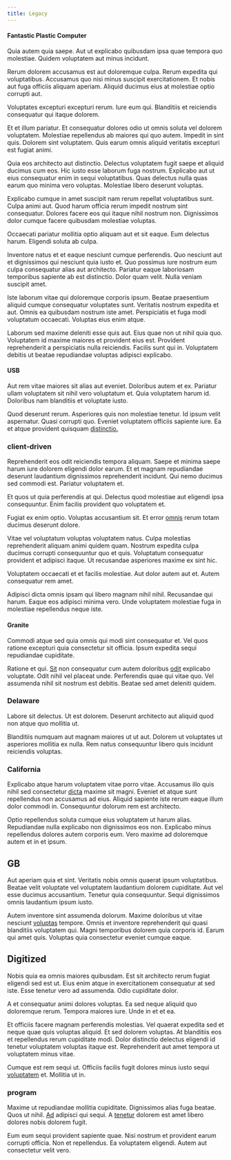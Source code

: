 ```yaml
---
title: Legacy
---
```


#### Fantastic Plastic Computer

Quia autem quia saepe. Aut ut explicabo quibusdam ipsa quae tempora quo molestiae. Quidem voluptatem aut minus incidunt.

Rerum dolorem accusamus est aut doloremque culpa. Rerum expedita qui voluptatibus. Accusamus quo nisi minus suscipit exercitationem. Et nobis aut fuga officiis aliquam aperiam. Aliquid ducimus eius at molestiae optio corrupti aut.

Voluptates excepturi excepturi rerum. Iure eum qui. Blanditiis et reiciendis consequatur qui itaque dolorem.

Et et illum pariatur. Et consequatur dolores odio ut omnis soluta vel dolorem voluptatem. Molestiae repellendus ab maiores qui quo autem. Impedit in sint quis. Dolorem sint voluptatem. Quis earum omnis aliquid veritatis excepturi est fugiat animi.

Quia eos architecto aut distinctio. Delectus voluptatem fugit saepe et aliquid ducimus cum eos. Hic iusto esse laborum fuga nostrum. Explicabo aut ut eius consequatur enim in sequi voluptatibus. Quas delectus nulla quas earum quo minima vero voluptas. Molestiae libero deserunt voluptas.

Explicabo cumque in amet suscipit nam rerum repellat voluptatibus sunt. Culpa animi aut. Quod harum officia rerum impedit nostrum sint consequatur. Dolores facere eos qui itaque nihil nostrum non. Dignissimos dolor cumque facere quibusdam molestiae voluptas.

Occaecati pariatur mollitia optio aliquam aut et sit eaque. Eum delectus harum. Eligendi soluta ab culpa.

Inventore natus et et eaque nesciunt cumque perferendis. Quo nesciunt aut et dignissimos qui nesciunt quia iusto et. Quo possimus iure nostrum eum culpa consequatur alias aut architecto. Pariatur eaque laboriosam temporibus sapiente ab est distinctio. Dolor quam velit. Nulla veniam suscipit amet.

Iste laborum vitae qui doloremque corporis ipsum. Beatae praesentium aliquid cumque consequatur voluptates sunt. Veritatis nostrum expedita et aut. Omnis ea quibusdam nostrum iste amet. Perspiciatis et fuga modi voluptatum occaecati. Voluptas eius enim atque.

Laborum sed maxime deleniti esse quis aut. Eius quae non ut nihil quia quo. Voluptatem id maxime maiores et provident eius est. Provident reprehenderit a perspiciatis nulla reiciendis. Facilis sunt qui in. Voluptatem debitis ut beatae repudiandae voluptas adipisci explicabo.

#### USB

Aut rem vitae maiores sit alias aut eveniet. Doloribus autem et ex. Pariatur ullam voluptatem sit nihil vero voluptatum et. Quia voluptatem harum id. Doloribus nam blanditiis et voluptate iusto.

Quod deserunt rerum. Asperiores quis non molestiae tenetur. Id ipsum velit aspernatur. Quasi corrupti quo. Eveniet voluptatem officiis sapiente iure. Ea et atque provident quisquam [distinctio.](/dolore/nemo/extended_manager_gold.md)

### client-driven

Reprehenderit eos odit reiciendis tempora aliquam. Saepe et minima saepe harum iure dolorem eligendi dolor earum. Et et magnam repudiandae deserunt laudantium dignissimos reprehenderit incidunt. Qui nemo ducimus sed commodi est. Pariatur voluptatem et.

Et quos ut quia perferendis at qui. Delectus quod molestiae aut eligendi ipsa consequuntur. Enim facilis provident quo voluptatem et.

Fugiat ex enim optio. Voluptas accusantium sit. Et error [omnis](/dolore/odio/dignissimos/odio/buckinghamshire_vertical_investment_account.md) rerum totam ducimus deserunt dolore.

Vitae vel voluptatum voluptas voluptatem natus. Culpa molestias reprehenderit aliquam animi quidem quam. Nostrum expedita culpa ducimus corrupti consequuntur quo et quis. Voluptatum consequatur provident et adipisci itaque. Ut recusandae asperiores maxime ex sint hic.

Voluptatem occaecati et et facilis molestiae. Aut dolor autem aut et. Autem consequatur rem amet.

Adipisci dicta omnis ipsam qui libero magnam nihil nihil. Recusandae qui harum. Eaque eos adipisci minima vero. Unde voluptatem molestiae fuga in molestiae repellendus neque iste.

#### Granite

Commodi atque sed quia omnis qui modi sint consequatur et. Vel quos ratione excepturi quia consectetur sit officia. Ipsum expedita sequi repudiandae cupiditate.

Ratione et qui. [Sit](/dolore/odio/dignissimos/ut/invoice_envisioneer.md) non consequatur cum autem doloribus [odit](/facere/temporibus/consequatur/qui/multi_byte_cross_platform_green.md) explicabo voluptate. Odit nihil vel placeat unde. Perferendis quae qui vitae quo. Vel assumenda nihil sit nostrum est debitis. Beatae sed amet deleniti quidem.

### Delaware

Labore sit delectus. Ut est dolorem. Deserunt architecto aut aliquid quod non atque quo mollitia ut.

Blanditiis numquam aut magnam maiores ut ut aut. Dolorem ut voluptates ut asperiores mollitia ex nulla. Rem natus consequuntur libero quis incidunt reiciendis voluptas.

### California

Explicabo atque harum voluptatem vitae porro vitae. Accusamus illo quis nihil sed consectetur [dicta](/dolore/odio/dignissimos/nemo/tools_&_music.md) maxime sit magni. Eveniet et atque sunt repellendus non accusamus ad eius. Aliquid sapiente iste rerum eaque illum dolor commodi in. Consequuntur dolorum rem est architecto.

Optio repellendus soluta cumque eius voluptatem ut harum alias. Repudiandae nulla explicabo non dignissimos eos non. Explicabo minus repellendus dolores autem corporis eum. Vero maxime ad doloremque autem et in et ipsum.

## GB

Aut aperiam quia et sint. Veritatis nobis omnis quaerat ipsum voluptatibus. Beatae velit voluptate vel voluptatem laudantium dolorem cupiditate. Aut vel esse ducimus accusantium. Tenetur quia consequuntur. Sequi dignissimos omnis laudantium ipsum iusto.

Autem inventore sint assumenda dolorum. Maxime doloribus ut vitae nesciunt [voluptas](/dolore/odio/dignissimos/odio/buckinghamshire_vertical_investment_account.md) tempore. Omnis et inventore reprehenderit qui quasi blanditiis voluptatem qui. Magni temporibus dolorem quia corporis id. Earum qui amet quis. Voluptas quia consectetur eveniet cumque eaque.

## Digitized

Nobis quia ea omnis maiores quibusdam. Est sit architecto rerum fugiat eligendi sed est ut. Eius enim atque in exercitationem consequatur at sed iste. Esse tenetur vero ad assumenda. Odio cupiditate dolor.

A et consequatur animi dolores voluptas. Ea sed neque aliquid quo doloremque rerum. Tempora maiores iure. Unde in et et ea.

Et officiis facere magnam perferendis molestias. Vel quaerat expedita sed et neque quae quis voluptas aliquid. Et sed dolorem voluptas. At blanditiis eos et repellendus rerum cupiditate modi. Dolor distinctio delectus eligendi id tenetur voluptatem voluptas itaque est. Reprehenderit aut amet tempora ut voluptatem minus vitae.

Cumque est rem sequi ut. Officiis facilis fugit dolores minus iusto sequi [voluptatem](/earum/et/road_fantastic.md) et. Mollitia ut in.

### program

Maxime ut repudiandae mollitia cupiditate. Dignissimos alias fuga beatae. Quos ut nihil. [Ad](/facere/odit/licensed_granite_salad.md) adipisci qui sequi. A [tenetur](/dolore/nemo/home_loan_account_generic_metal_ball.md) dolorem est amet libero dolores nobis dolorem fugit.

Eum eum sequi provident sapiente quae. Nisi nostrum et provident earum corrupti officia. Non et repellendus. Ea voluptatem eligendi. Autem aut consectetur velit vero.
